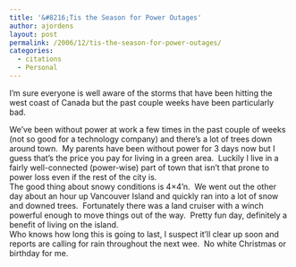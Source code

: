 ```yaml
---
title: '&#8216;Tis the Season for Power Outages'
author: ajordens
layout: post
permalink: /2006/12/tis-the-season-for-power-outages/
categories:
  - citations
  - Personal
---
```

I&#8217;m sure everyone is well aware of the storms that have been hitting the west coast of Canada but the past couple weeks have been particularly bad.

We&#8217;ve been without power at work a few times in the past couple of weeks (not so good for a technology company) and there&#8217;s a lot of trees down around town.  My parents have been without power for 3 days now but I guess that&#8217;s the price you pay for living in a green area.  Luckily I live in a fairly well-connected (power-wise) part of town that isn&#8217;t that prone to power loss even if the rest of the city is.  
The good thing about snowy conditions is 4&#215;4&#8217;n.  We went out the other day about an hour up Vancouver Island and quickly ran into a lot of snow and downed trees.  Fortunately there was a land cruiser with a winch powerful enough to move things out of the way.  Pretty fun day, definitely a benefit of living on the island.  
Who knows how long this is going to last, I suspect it&#8217;ll clear up soon and reports are calling for rain throughout the next wee.  No white Christmas or birthday for me.